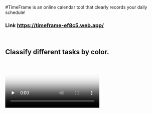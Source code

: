 #TimeFrame is an online calendar tool that clearly records your daily schedule!

### Link https://timeframe-ef8c5.web.app/

</br>

## Classify different tasks by color.

<video id="video" controls="" preload="none" poster="封面">
      <source id="mp4" src="./readme-picture/color.mp4" type="video/mp4" autoplay="autoplay">
</videos>
</br>

## Click and select the period then release the mouse to add a task.

<video id="video" controls="" preload="none" poster="封面">
      <source id="mp4" src="./readme-picture/multi_date.mp4" type="video/mp4" autoplay="autoplay">
</videos>
</br>

## Click on the date and hold down the mouse until the window popup to add a specific date task.

<video id="video" controls="" preload="none" poster="封面">
      <source id="mp4" src="./readme-picture/single_date.mp4" type="video/mp4" autoplay="autoplay">
</videos>

</br>

## DEMO Video

[![Demo](./readme-picture/demo.png)](https://www.youtube.com/watch?v=_AtoYca8xuY)
